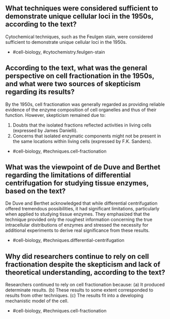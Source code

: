 ## What techniques were considered sufficient to demonstrate unique cellular loci in the 1950s, according to the text?

Cytochemical techniques, such as the Feulgen stain, were considered sufficient to demonstrate unique cellular loci in the 1950s.

- #cell-biology, #cytochemistry.feulgen-stain


## According to the text, what was the general perspective on cell fractionation in the 1950s, and what were two sources of skepticism regarding its results?

By the 1950s, cell fractionation was generally regarded as providing reliable evidence of the enzyme composition of cell organelles and thus of their function. However, skepticism remained due to:

1. Doubts that the isolated fractions reflected activities in living cells (expressed by James Danielli).
2. Concerns that isolated enzymatic components might not be present in the same locations within living cells (expressed by F.K. Sanders).

- #cell-biology, #techniques.cell-fractionation


## What was the viewpoint of de Duve and Berthet regarding the limitations of differential centrifugation for studying tissue enzymes, based on the text?

De Duve and Berthet acknowledged that while differential centrifugation offered tremendous possibilities, it had significant limitations, particularly when applied to studying tissue enzymes. They emphasized that the technique provided only the roughest information concerning the true intracellular distributions of enzymes and stressed the necessity for additional experiments to derive real significance from these results.


- #cell-biology, #techniques.differential-centrifugation


## Why did researchers continue to rely on cell fractionation despite the skepticism and lack of theoretical understanding, according to the text?

Researchers continued to rely on cell fractionation because:
(a) It produced determinate results.
(b) These results to some extent corresponded to results from other techniques.
(c) The results fit into a developing mechanistic model of the cell.

- #cell-biology, #techniques.cell-fractionation